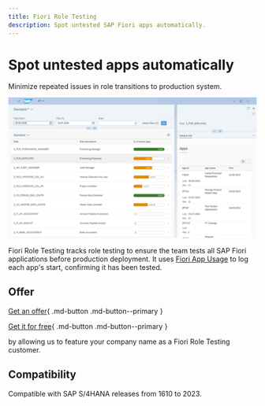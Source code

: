 ```yaml
---
title: Fiori Role Testing
description: Spot untested SAP Fiori apps automatically.
---
```

# Spot untested apps automatically

Minimize repeated issues in role transitions to production system.

[![](res/frt.png)](res/frt.png)

Fiori Role Testing tracks role testing to ensure the team tests all SAP Fiori applications before production deployment. It uses [Fiori App Usage](https://help.fioriappsusage.org) to log each app's start, confirming it has been tested.

## Offer

[Get an offer](offer.md){ .md-button .md-button--primary }

[Get it for free](free-offer.md){ .md-button .md-button--primary }

by allowing us to feature your company name as a Fiori Role Testing customer. 

## Compatibility

Compatible with SAP S/4HANA releases from 1610 to 2023.